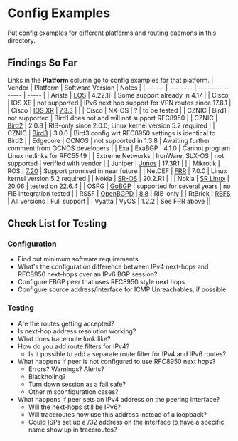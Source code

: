 # Config Examples

Put config examples for different platforms and routing daemons in this directory.

## Findings So Far

Links in the **Platform** column go to config examples for that platform.
| Vendor | Platform | Software Version | Notes |
| ------ | -------- | ---------------- | ----- |
| Arista | [EOS](Arista_EOS.md) | 4.22.1F | Some support already in 4.17 |
| Cisco | IOS XE | not supported | IPv6 next hop support for VPN routes since 17.8.1 |
| Cisco | [IOS XR](Cisco_IOSXR.md) | [7.3.3](https://www.ausnog.net/sites/default/files/ausnog-2022/presentations/ausnog_2022-day2-07-cooper_lees-who_needs_arp_v4_via_v6.pdf) | |
| Cisco | NX-OS | ? | to be tested |
| CZNIC  | Bird1     | not supported | Bird1 does not and will not support RFC8950 |
| CZNIC  | [Bird2](Bird2.md)     | 2.0.8  | RIB-only since 2.0.0; Linux kernel version 5.2 required |
| CZNIC  | [Bird3](Bird2.md)     | 3.0.0  | Bird3 config wrt RFC8950 settings is identical to Bird2 |
| Edgecore | OCNOS | not supported in 1.3.8 | Awaiting further comment from OCNOS developers |
| Exa | ExaBGP | 4.1.0 | Cannot program Linux netlinks for RFC5549 |
| Extreme Networks | IronWare, SLX-OS | not supported | verified with vendor |
| Juniper | [Junos](Juniper_JunOS.md) | 17.3R1 | |
| Mikrotik | ROS | [7.20](https://help.mikrotik.com/docs/display/ROS/Routing+Protocol+Overview) | Support promised in near future |
| NetDEF  | [FRR](FRRouting.md)  | 7.0.0 | Linux kernel version 5.2 required |
| Nokia | [SR-OS](Nokia_SROS.md) | 20.2.R1 | |
| Nokia | [SR Linux](Nokia_SR-Linux.md) | 20.06 | tested on 22.6.4 |
| OSRG | [GoBGP](GoBGP.md) | supported for several years | no FIB integration tested |
| RSSF | [OpenBGPD](OpenBGPD.md) | [8.8](https://www.rssf.nl/post/openbgpd-8-8-released) | RIB-only |
| RtBrick | [RBFS](RtBrick_RBFS.md) | All versions | Full support |
| Vyatta | VyOS | 1.2.2 | See FRR above ||

## Check List for Testing

### Configuration
 * Find out minimum software requirements
 * What's the configuration difference between IPv4 next-hops and RFC8950 next-hops over an IPv6 BGP session?
 * Configure EBGP peer that uses RFC8950 style next hops
 * Configure source address/interface for ICMP Unreachables, if possible
### Testing
 * Are the routes getting accepted?
 * Is next-hop address resolution working?
 * What does traceroute look like?
 * How do you add route filters for IPv4?
   - Is it possible to add a separate route filter for IPv4 and IPv6 routes?
 * What happens if peer is not configured to use RFC8950 next hops?
   - Errors? Warnings? Alerts?
   - Blackholing?
   - Turn down session as a fail safe?
   - Other misconfiguration cases?
 * What happens if peer sets an IPv4 address on the peering interface?
   - Will the next-hops still be IPv6?
   - Will traceroutes now use this address instead of a loopback?
   - Could ISPs set up a /32 address on the interface to have a specific name show up in traceroutes?
